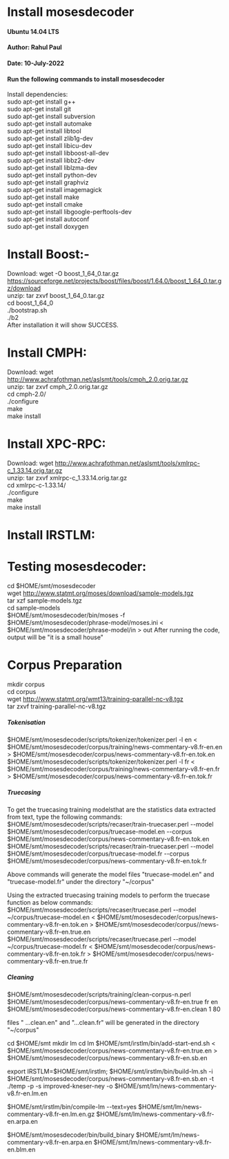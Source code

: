 # Install mosesdecoder
#### Ubuntu 14.04 LTS
#### Author: Rahul Paul
#### Date: 10-July-2022

#### Run the following commands to install mosesdecoder

Install dependencies: \
sudo apt-get install g++ \
sudo apt-get install git \
sudo apt-get install subversion \
sudo apt-get install automake \
sudo apt-get install libtool \
sudo apt-get install zlib1g-dev \
sudo apt-get install libicu-dev \
sudo apt-get install libboost-all-dev \
sudo apt-get install libbz2-dev \
sudo apt-get install liblzma-dev \
sudo apt-get install python-dev \
sudo apt-get install graphviz \
sudo apt-get install imagemagick \
sudo apt-get install make \
sudo apt-get install cmake \
sudo apt-get install libgoogle-perftools-dev \
sudo apt-get install autoconf \
sudo apt-get install doxygen 

# Install Boost:-
Download: wget -O boost_1_64_0.tar.gz https://sourceforge.net/projects/boost/files/boost/1.64.0/boost_1_64_0.tar.gz/download \
unzip: tar zxvf boost_1_64_0.tar.gz \
cd boost_1_64_0 \
./bootstrap.sh \
./b2 \
After installation it will show SUCCESS. 

# Install CMPH:
Download: wget http://www.achrafothman.net/aslsmt/tools/cmph_2.0.orig.tar.gz \
unzip: tar zxvf cmph_2.0.orig.tar.gz \
cd cmph-2.0/ \
./configure \
make \
make install 

# Install XPC-RPC:
Download: wget http://www.achrafothman.net/aslsmt/tools/xmlrpc-c_1.33.14.orig.tar.gz \
unzip: tar zxvf xmlrpc-c_1.33.14.orig.tar.gz \
cd xmlrpc-c-1.33.14/ \
./configure \
make \
make install

# Install IRSTLM:
 





# Testing mosesdecoder:
cd $HOME/smt/mosesdecoder \
wget http://www.statmt.org/moses/download/sample-models.tgz \
tar xzf sample-models.tgz \
cd sample-models \
$HOME/smt/mosesdecoder/bin/moses -f $HOME/smt/mosesdecoder/phrase-model/moses.ini < $HOME/smt/mosesdecoder/phrase-model/in > out 
After running the code, output will be "it is a small house"


# Corpus Preparation
mkdir corpus \
cd corpus \
wget http://www.statmt.org/wmt13/training-parallel-nc-v8.tgz \
tar zxvf training-parallel-nc-v8.tgz

##### Tokenisation
$HOME/smt/mosesdecoder/scripts/tokenizer/tokenizer.perl -l en < $HOME/smt/mosesdecoder/corpus/training/news-commentary-v8.fr-en.en > $HOME/smt/mosesdecoder/corpus/news-commentary-v8.fr-en.tok.en \
$HOME/smt/mosesdecoder/scripts/tokenizer/tokenizer.perl -l fr < $HOME/smt/mosesdecoder/corpus/training/news-commentary-v8.fr-en.fr > $HOME/smt/mosesdecoder/corpus/news-commentary-v8.fr-en.tok.fr 

##### Truecasing
To get the truecasing training modelsthat are the statistics data extracted from text, type the following commands: \
$HOME/smt/mosesdecoder/scripts/recaser/train-truecaser.perl --model $HOME/smt/mosesdecoder/corpus/truecase-model.en --corpus $HOME/smt/mosesdecoder/corpus/news-commentary-v8.fr-en.tok.en \
$HOME/smt/mosesdecoder/scripts/recaser/train-truecaser.perl --model $HOME/smt/mosesdecoder/corpus/truecase-model.fr --corpus $HOME/smt/mosesdecoder/corpus/news-commentary-v8.fr-en.tok.fr

Above commands will generate the model files "truecase-model.en" and "truecase-model.fr" under the directory "~/corpus"

Using the extracted truecasing training models to perform the truecase function as below commands:
$HOME/smt/mosesdecoder/scripts/recaser/truecase.perl --model ~/corpus/truecase-model.en < $HOME/smt/mosesdecoder/corpus/news-commentary-v8.fr-en.tok.en > $HOME/smt/mosesdecoder/corpus//news-commentary-v8.fr-en.true.en \
$HOME/smt/mosesdecoder/scripts/recaser/truecase.perl --model ~/corpus/truecase-model.fr < $HOME/smt/mosesdecoder/corpus/news-commentary-v8.fr-en.tok.fr > $HOME/smt/mosesdecoder/corpus/news-commentary-v8.fr-en.true.fr 

##### Cleaning 
$HOME/smt/mosesdecoder/scripts/training/clean-corpus-n.perl $HOME/smt/mosesdecoder/corpus/news-commentary-v8.fr-en.true fr en $HOME/smt/mosesdecoder/corpus/news-commentary-v8.fr-en.clean 1 80

files " ...clean.en" and "...clean.fr" will be generated in the directory "~/corpus"

cd $HOME/smt
mkdir lm
cd lm
$HOME/smt/irstlm/bin/add-start-end.sh < $HOME/smt/mosesdecoder/corpus/news-commentary-v8.fr-en.true.en > $HOME/smt/mosesdecoder/corpus/news-commentary-v8.fr-en.sb.en


export IRSTLM=$HOME/smt/irstlm; $HOME/smt/irstlm/bin/build-lm.sh -i $HOME/smt/mosesdecoder/corpus/news-commentary-v8.fr-en.sb.en -t ./temp -p -s improved-kneser-ney -o $HOME/smt/lm/news-commentary-v8.fr-en.lm.en

$HOME/smt/irstlm/bin/compile-lm --text=yes $HOME/smt/lm/news-commentary-v8.fr-en.lm.en.gz $HOME/smt/lm/news-commentary-v8.fr-en.arpa.en

$HOME/smt/mosesdecoder/bin/build_binary $HOME/smt/lm/news-commentary-v8.fr-en.arpa.en $HOME/smt/lm/news-commentary-v8.fr-en.blm.en

